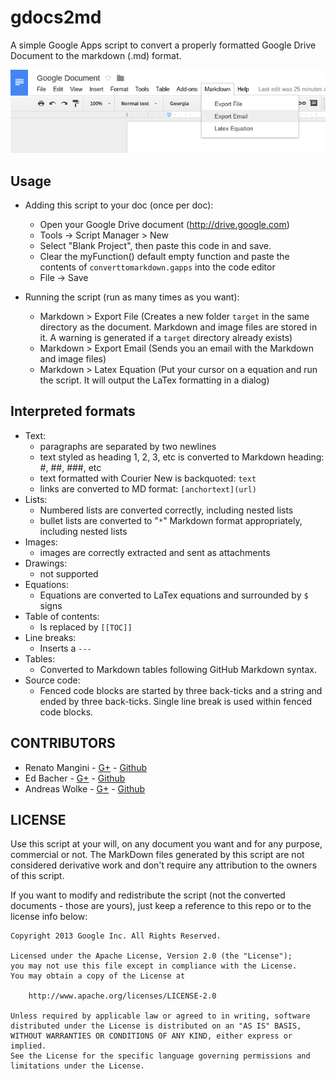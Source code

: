 gdocs2md
========

A simple Google Apps script to convert a properly formatted Google Drive Document to the markdown (.md) format. 

![Screenshot Google Docs with gdocs2md](markdown.png)

## Usage

  * Adding this script to your doc (once per doc):
    * Open your Google Drive document (http://drive.google.com)
    * Tools -> Script Manager > New
    * Select "Blank Project", then paste this code in and save.
    * Clear the myFunction() default empty function and paste the contents of `converttomarkdown.gapps` into the code editor
    * File -> Save
    
  * Running the script (run as many times as you want):
    - Markdown > Export File (Creates a new folder `target` in the same directory as the document. Markdown and image files are stored in it. A warning is generated if a `target` directory already exists) 
    - Markdown > Export Email (Sends you an email with the Markdown and image files)
    - Markdown > Latex Equation (Put your cursor on a equation and run the script. It will output the LaTex formatting in a dialog)


## Interpreted formats
  * Text:
    * paragraphs are separated by two newlines
    * text styled as heading 1, 2, 3, etc is converted to Markdown heading: #, ##, ###, etc
    * text formatted with Courier New is backquoted: ``text``
    * links are converted to MD format: `[anchortext](url)`
  * Lists:
    * Numbered lists are converted correctly, including nested lists
    * bullet lists are converted to "`*`" Markdown format appropriately, including nested lists
  * Images:
    * images are correctly extracted and sent as attachments
  * Drawings: 
    * not supported 
  * Equations:
    * Equations are converted to LaTex equations and surrounded by ``$`` signs 
  * Table of contents:
    * Is replaced by `[[TOC]]`
  * Line breaks: 
    * Inserts a `---`
  * Tables:
    * Converted to Markdown tables following GitHub Markdown syntax. 
  * Source code: 
    * Fenced code blocks are started by three back-ticks and a string and ended by three back-ticks. Single line break is used within fenced code blocks. 

## CONTRIBUTORS

* Renato Mangini - [G+](//google.com/+renatomangini) - [Github](//github.com/mangini)
* Ed Bacher - [G+](//plus.google.com/106923847899206957842) - [Github](//github.com/evbacher)
* Andreas Wolke - [G+](//plus.google.com/+AndreasWolke) - [Github](//github.com/jacksonicson)

## LICENSE

Use this script at your will, on any document you want and for any purpose, commercial or not. 
The MarkDown files generated by this script are not considered derivative work and 
don't require any attribution to the owners of this script. 

If you want to modify and redistribute the script (not the converted documents - those are yours), 
just keep a reference to this repo or to the license info below:

```
Copyright 2013 Google Inc. All Rights Reserved.

Licensed under the Apache License, Version 2.0 (the "License");
you may not use this file except in compliance with the License.
You may obtain a copy of the License at

    http://www.apache.org/licenses/LICENSE-2.0

Unless required by applicable law or agreed to in writing, software
distributed under the License is distributed on an "AS IS" BASIS,
WITHOUT WARRANTIES OR CONDITIONS OF ANY KIND, either express or implied.
See the License for the specific language governing permissions and
limitations under the License.
```

